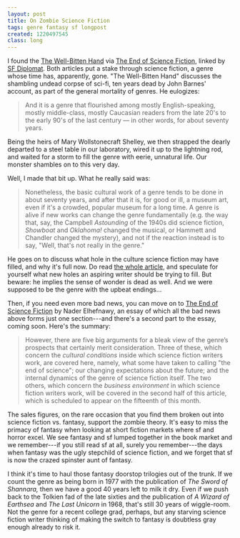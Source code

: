 ```yaml
---
layout: post
title: On Zombie Science Fiction
tags: genre fantasy sf longpost
created: 1220497545
class: long
---
```

I found the [The Well-Bitten Hand](http://www.helixsf.com/archives/Oct07/wellbittenhand.htm) via [The End of Science Fiction](http://thefix-online.com/features/end-of-science-fiction-p1/), linked by [SF Diplomat](http://www.sfdiplomat.net/sf_diplomat/2008/09/you-may-have-missed-links-020908.html).  Both articles put a stake through science fiction, a genre whose time has, apparently, gone.  "The Well-Bitten Hand" discusses the shambling undead corpse of sci-fi, ten years dead by John Barnes' account, as part of the general mortality of genres.  He eulogizes:

> And it is a genre that flourished among mostly English-speaking, mostly middle-class, mostly Caucasian readers from the late 20's to the early 90's of the last century — in other words, for about seventy years. 

Being the heirs of Mary Wollstonecraft Shelley, we then strapped the dearly departed to a steel table in our laboratory, wired it up to the lightning rod, and waited for a storm to fill the genre with eerie, unnatural life.  Our monster shambles on to this very day.<!--break-->

Well, I made that bit up.  What he really said was:

> Nonetheless, the basic cultural work of a genre tends to be done in about seventy years, and after that it is, for good or ill, a museum art, even if it's a crowded, popular museum for a long time. A genre is alive if new works can change the genre fundamentally (e.g. the way that, say, the Campbell *Astounding* of the 1940s did science fiction, *Showboat* and *Oklahoma!* changed the musical, or Hammett and Chandler changed the mystery), and not if the reaction instead is to say, "Well, that's not really in the genre."

He goes on to discuss what hole in the culture science fiction may have filled, and why it's full now.  Do read [the whole article](http://www.helixsf.com/archives/Oct07/wellbittenhand.htm), and speculate for yourself what new holes an aspiring writer should be trying to fill.  But beware: he implies the sense of wonder is dead as well.  And we were supposed to be the genre with the upbeat endings...

Then, if you need even more bad news, you can move on to [The End of Science Fiction](http://thefix-online.com/features/end-of-science-fiction-p1/) by Nader Elhefnawy, an essay of which all the bad news above forms just one section---and there's a second part to the essay, coming soon.  Here's the summary:

> However, there are five big arguments for a bleak view of the genre’s prospects that certainly merit consideration. Three of these, which concern the *cultural conditions* inside which science fiction writers work, are covered here, namely, what some have taken to calling "the end of science"; our changing expectations about the future; and the internal dynamics of the genre of science fiction itself. The two others, which concern the *business environment* in which science fiction writers work, will be covered in the second half of this article, which is scheduled to appear on the fifteenth of this month.

The sales figures, on the rare occasion that you find them broken out into science fiction vs. fantasy, support the zombie theory.  It's easy to miss the primacy of fantasy when looking at short fiction markets where sf and horror excel.  We see fantasy and sf lumped together in the book market and we remember---if you still read sf at all, surely you remember---the days when fantasy was the ugly stepchild of science fiction, and we forget that sf is now the crazed spinster aunt of fantasy.

I think it's time to haul those fantasy doorstop trilogies out of the trunk.  If we count the genre as being born in 1977 with the publication of *The Sword of Shannara,* then we have a good 40 years left to milk it dry.  Even if we push back to the Tolkien fad of the late sixties and the publication of *A Wizard of Earthsea* and *The Last Unicorn* in 1968, that's still 30 years of wiggle-room.  Not the genre for a recent college grad, perhaps, but any starving science fiction writer thinking of making the switch to fantasy is doubtless gray enough already to risk it.
